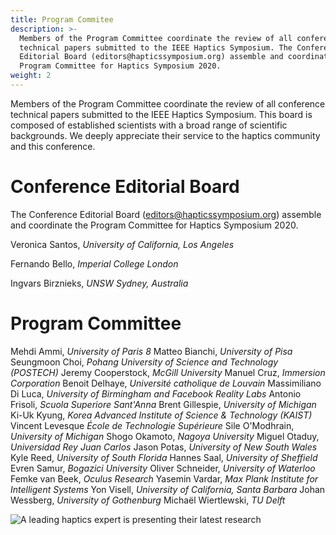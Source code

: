 ```yaml
---
title: Program Commitee
description: >-
  Members of the Program Committee coordinate the review of all conference
  technical papers submitted to the IEEE Haptics Symposium. The Conference
  Editorial Board (editors@hapticssymposium.org) assemble and coordinate the
  Program Committee for Haptics Symposium 2020.
weight: 2
---
```

Members of the Program Committee coordinate the review of all conference technical papers submitted to the IEEE Haptics Symposium. This board is composed of established scientists with a broad range of scientific backgrounds. We deeply appreciate their service to the haptics community and this conference.

# Conference Editorial Board

The Conference Editorial Board ([editors@hapticssymposium.org](editors@hapticssymposium.org)) assemble and coordinate the Program Committee for Haptics Symposium 2020.

Veronica Santos, _University of California, Los Angeles_


Fernando Bello, _Imperial College London_


Ingvars Birznieks, _UNSW Sydney, Australia_

# Program Committee

Mehdi Ammi, _University of Paris 8_
Matteo Bianchi, _University of Pisa_
Seungmoon Choi, _Pohang University of Science and Technology (POSTECH)_
Jeremy Cooperstock, _McGill University_
Manuel Cruz, _Immersion Corporation_
Benoit Delhaye, _Université catholique de Louvain_
Massimiliano Di Luca, _University of Birmingham and Facebook Reality Labs_
Antonio Frisoli, _Scuola Superiore Sant'Anna_
Brent Gillespie, _University of Michigan_
Ki-Uk Kyung, _Korea Advanced Institute of Science & Technology (KAIST)_
Vincent Levesque _École de Technologie Supérieure_
Sile O'Modhrain, _University of Michigan_
Shogo Okamoto, _Nagoya University_
Miguel Otaduy, _Universidad Rey Juan Carlos_
Jason Potas, _University of New South Wales_
Kyle	Reed, _University of South Florida_
Hannes Saal, _University of Sheffield_
Evren Samur, _Bogazici University_
Oliver Schneider, _University of Waterloo_
Femke van Beek, _Oculus Research_
Yasemin Vardar, _Max Plank Institute for Intelligent Systems_
Yon	Visell, _University of California, Santa Barbara_
Johan Wessberg, _University of Gothenburg_
Michaël Wiertlewski, _TU Delft_

![A leading haptics expert is presenting their latest research](/img/slide-image-5-crop.jpg "A leading haptics expert is presenting their latest research")
